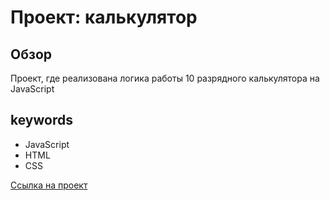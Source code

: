 # Проект: калькулятор

## Обзор
Проект, где реализована логика работы 10 разрядного калькулятора на JavaScript

## keywords
* JavaScript
* HTML
* CSS

[Ссылка на проект](https://denwer81.github.io/calculator/)
